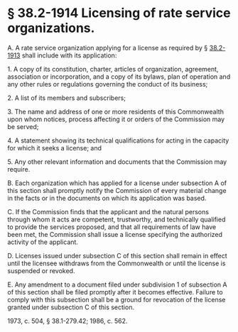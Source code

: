 # § 38.2-1914 Licensing of rate service organizations.

<p>A. A rate service organization applying for a license as required by § <a href='http://law.lis.virginia.gov/vacode/38.2-1913/'>38.2-1913</a> shall include with its application:</p><p>1. A copy of its constitution, charter, articles of organization, agreement, association or incorporation, and a copy of its bylaws, plan of operation and any other rules or regulations governing the conduct of its business;</p><p>2. A list of its members and subscribers;</p><p>3. The name and address of one or more residents of this Commonwealth upon whom notices, process affecting it or orders of the Commission may be served;</p><p>4. A statement showing its technical qualifications for acting in the capacity for which it seeks a license; and</p><p>5. Any other relevant information and documents that the Commission may require.</p><p>B. Each organization which has applied for a license under subsection A of this section shall promptly notify the Commission of every material change in the facts or in the documents on which its application was based.</p><p>C. If the Commission finds that the applicant and the natural persons through whom it acts are competent, trustworthy, and technically qualified to provide the services proposed, and that all requirements of law have been met, the Commission shall issue a license specifying the authorized activity of the applicant.</p><p>D. Licenses issued under subsection C of this section shall remain in effect until the licensee withdraws from the Commonwealth or until the license is suspended or revoked.</p><p>E. Any amendment to a document filed under subdivision 1 of subsection A of this section shall be filed promptly after it becomes effective. Failure to comply with this subsection shall be a ground for revocation of the license granted under subsection C of this section.</p><p>1973, c. 504, § 38.1-279.42; 1986, c. 562.</p>